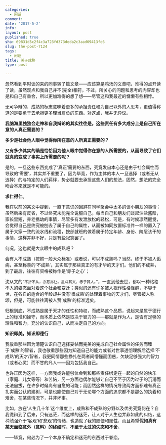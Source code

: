 ```yaml
---
categories:
  - 闲话
comment: 
date: '2017-5-2'
info: 
layout: post
published: true
sha: 69831d5c2f4c3a728fd373deda2c3aad69413fc6
slug: the-post-7124
tags:
  - 闲话
title: 关于成熟
type: post

---
```


忽然看到平时谈的来的同事转了篇文章——应该算是鸡汤的文章吧，难得的点开读了读，虽然观点和我自己并不(完全)相符，不过，所关心的问题和思考的内容却也是和自己有重合，所以更加难得的想了想——尽管这和我最近的慵懒有些相悖。

无可争辩的，成熟的标志意味着更多的承担责任和为自己以外的人思考，更值得称道的是要勇于去承担更多理当肩负的东西。对这点，我并无异议。

**我脑海里独独会走神和自我辩论的其实往往是，这些责任有多大成分上是自己所在意的人真正需要的？** 

**多少是社会他人眼中觉得你所在意的人所真正需要的？**

**又有多少其实的确是恰恰因为他人眼中觉得你在意的人所需要的，从而导致了它们就真的变成了事实上所需要的呢？**

是的，一旦这些东西变成了‘真正’需要的东西，究竟发自本心还是由于社会属性而导致的‘需要’，其实并不重要了，因为毕竟，作为主体的本人一旦选择（或者无从选择）的与特定的人们羁绊，势必就要去承担这些人们的想法，固然，想法的完全吻合本来就是不可能的。

**求仁得仁。**

我在以前的某文中提到，一直下意识的回避在同学聚会中太多的谈小朋友的事情；虽然后来有反省，不过终究未能完全说服自己。每当自己和朋友们谈起油盐酱醋，家长里短，养老携幼的事情，尽管多有发泄放松的轻松，可是，有时候凛然醒觉，会觉得自己是终究被刨去了属于自己的属性，从而被如同放置标准件一样的置入了属于大家一致的流水线和流程，按部就班的做着属于特定年龄、身份、阶层该干的事情，这样并非不好，只是有些寂寞罢了。

何况，这也就是大众眼中的成熟吧？

会有人不成熟（按照一般大众标准）或者说，可以不成熟吗？当然，终于不被人诟病，甚至称羡的‘不成熟’，其实属于那些真正的有才华的天才们。他们的不成熟，到了最后，往往有资格被称作是‘赤子之心’；

沈从文的“`不折不从，亦慈亦让。星斗其文，赤子其人。`”，一直到他去世，都以一种格格不入的姿态面对着这个社会和变迁；类似的还有许多被人视作性格怪癖，不容于世，在各自的适合的年龄却并没有‘很成熟’的处理着事物的天才们，尽管被人称颂，但是，可能往往离被人赞‘成熟’的标准远矣。

归根到底，不成熟是属于天才的任性和特权，而成熟这个品质，说起来是属于德行上的标准和操守，而本质上依然是取决于智力的——那就是作为人，是否有足够的理性和智力，充分的认识自己，从而决定自己的方向。

**知识即美，知识即德行** 

我敬重那些因为清楚认识自己选择妥帖而完美的完成自己社会属性的任务而臻于‘成熟’的智者，我也敬重那些因为知道自己的能力或者对世事透彻理解后选择‘不成熟’的天才/智者，我更同情那些挣扎在两者间懵懂而困惑，欠缺足够强大的智力（或者心灵）而不甘的凡人——因为包括我自己。

也许正因为这样，一方面我或许能够体会到和那些责任绑定在一起的自然的快乐（家庭、儿女等等）和苦恼，另一方面也偶尔能够让自己不至于因为过于的沉溺而无法自拔，在许多时候尚有自愈的可能；而固然这样的情况导致两方面都难有真正扎实而公认的建树，可是也能使自己对于无论哪个方面的追求都不是那么的执着和难舍，在某些情况下，并非坏事。

比如，放在‘人生几十年’这个维度上，成熟和不成熟的分野以及优劣究竟何在？自我诡辩到了后来，只有迷茫，而这样的迷茫，让人对于人生也并非如此的纠结，这种勉强介于‘客观’和‘悲观’的情绪，也造就了我的随便和赌性，而且希望**假如真有某天面临意外（意料）的终结时，不至于太过的失态和不舍**。

——毕竟，何必为了一个本身不确定和迷茫的东西过于眷恋。



